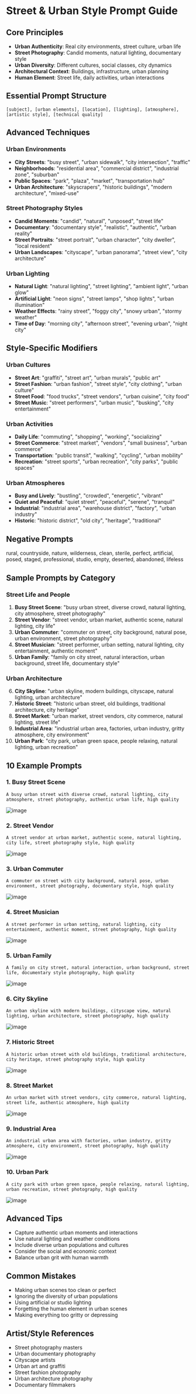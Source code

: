 # Street & Urban Style Prompt Guide

## Core Principles

- **Urban Authenticity**: Real city environments, street culture, urban life
- **Street Photography**: Candid moments, natural lighting, documentary style
- **Urban Diversity**: Different cultures, social classes, city dynamics
- **Architectural Context**: Buildings, infrastructure, urban planning
- **Human Element**: Street life, daily activities, urban interactions

## Essential Prompt Structure

```text
[subject], [urban elements], [location], [lighting], [atmosphere], [artistic style], [technical quality]
```

## Advanced Techniques

### Urban Environments

- **City Streets**: "busy street", "urban sidewalk", "city intersection", "traffic"
- **Neighborhoods**: "residential area", "commercial district", "industrial zone", "suburban"
- **Public Spaces**: "park", "plaza", "market", "transportation hub"
- **Urban Architecture**: "skyscrapers", "historic buildings", "modern architecture", "mixed-use"

### Street Photography Styles

- **Candid Moments**: "candid", "natural", "unposed", "street life"
- **Documentary**: "documentary style", "realistic", "authentic", "urban reality"
- **Street Portraits**: "street portrait", "urban character", "city dweller", "local resident"
- **Urban Landscapes**: "cityscape", "urban panorama", "street view", "city architecture"

### Urban Lighting

- **Natural Light**: "natural lighting", "street lighting", "ambient light", "urban glow"
- **Artificial Light**: "neon signs", "street lamps", "shop lights", "urban illumination"
- **Weather Effects**: "rainy street", "foggy city", "snowy urban", "stormy weather"
- **Time of Day**: "morning city", "afternoon street", "evening urban", "night city"

## Style-Specific Modifiers

### Urban Cultures

- **Street Art**: "graffiti", "street art", "urban murals", "public art"
- **Street Fashion**: "urban fashion", "street style", "city clothing", "urban culture"
- **Street Food**: "food trucks", "street vendors", "urban cuisine", "city food"
- **Street Music**: "street performers", "urban music", "busking", "city entertainment"

### Urban Activities

- **Daily Life**: "commuting", "shopping", "working", "socializing"
- **Street Commerce**: "street market", "vendors", "small business", "urban commerce"
- **Transportation**: "public transit", "walking", "cycling", "urban mobility"
- **Recreation**: "street sports", "urban recreation", "city parks", "public spaces"

### Urban Atmospheres

- **Busy and Lively**: "bustling", "crowded", "energetic", "vibrant"
- **Quiet and Peaceful**: "quiet street", "peaceful", "serene", "tranquil"
- **Industrial**: "industrial area", "warehouse district", "factory", "urban industry"
- **Historic**: "historic district", "old city", "heritage", "traditional"

## Negative Prompts

rural, countryside, nature, wilderness, clean, sterile, perfect, artificial, posed, staged, professional, studio, empty, deserted, abandoned, lifeless

## Sample Prompts by Category

### Street Life and People

1. **Busy Street Scene**: "busy urban street, diverse crowd, natural lighting, city atmosphere, street photography"
2. **Street Vendor**: "street vendor, urban market, authentic scene, natural lighting, city life"
3. **Urban Commuter**: "commuter on street, city background, natural pose, urban environment, street photography"
4. **Street Musician**: "street performer, urban setting, natural lighting, city entertainment, authentic moment"
5. **Urban Family**: "family on city street, natural interaction, urban background, street life, documentary style"

### Urban Architecture

6. **City Skyline**: "urban skyline, modern buildings, cityscape, natural lighting, urban architecture"
7. **Historic Street**: "historic urban street, old buildings, traditional architecture, city heritage"
8. **Street Market**: "urban market, street vendors, city commerce, natural lighting, street life"
9. **Industrial Area**: "industrial urban area, factories, urban industry, gritty atmosphere, city environment"
10. **Urban Park**: "city park, urban green space, people relaxing, natural lighting, urban recreation"

## 10 Example Prompts

### 1. Busy Street Scene

```text
A busy urban street with diverse crowd, natural lighting, city atmosphere, street photography, authentic urban life, high quality
```

![image](assets/busy_street_scene.png)

### 2. Street Vendor

```text
A street vendor at urban market, authentic scene, natural lighting, city life, street photography style, high quality
```

![image](assets/street_vendor.png)

### 3. Urban Commuter

```text
A commuter on street with city background, natural pose, urban environment, street photography, documentary style, high quality
```

![image](assets/urban_commuter.png)

### 4. Street Musician

```text
A street performer in urban setting, natural lighting, city entertainment, authentic moment, street photography, high quality
```

![image](assets/street_musician.png)

### 5. Urban Family

```text
A family on city street, natural interaction, urban background, street life, documentary style photography, high quality
```

![image](assets/urban_family.png)

### 6. City Skyline

```text
An urban skyline with modern buildings, cityscape view, natural lighting, urban architecture, street photography, high quality
```

![image](assets/city_skyline.png)

### 7. Historic Street

```text
A historic urban street with old buildings, traditional architecture, city heritage, street photography style, high quality
```

![image](assets/historic_street.png)

### 8. Street Market

```text
An urban market with street vendors, city commerce, natural lighting, street life, authentic atmosphere, high quality
```

![image](assets/street_market.png)

### 9. Industrial Area

```text
An industrial urban area with factories, urban industry, gritty atmosphere, city environment, street photography, high quality
```

![image](assets/industrial_area.png)

### 10. Urban Park

```text
A city park with urban green space, people relaxing, natural lighting, urban recreation, street photography, high quality
```

![image](assets/urban_park.png)

## Advanced Tips

- Capture authentic urban moments and interactions
- Use natural lighting and weather conditions
- Include diverse urban populations and cultures
- Consider the social and economic context
- Balance urban grit with human warmth

## Common Mistakes

- Making urban scenes too clean or perfect
- Ignoring the diversity of urban populations
- Using artificial or studio lighting
- Forgetting the human element in urban scenes
- Making everything too gritty or depressing

## Artist/Style References

- Street photography masters
- Urban documentary photography
- Cityscape artists
- Urban art and graffiti
- Street fashion photography
- Urban architecture photography
- Documentary filmmakers
